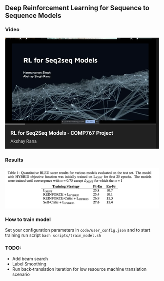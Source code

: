 ## Deep Reinforcement Learning for Sequence to Sequence Models


### Video
[![Video](https://github.com/harmanpreet93/nmt-with-rl/blob/master/scripts/seq2seq_thumbnail.png?raw=true)](https://youtu.be/AsxJsObciS8)

### Results
![alt text](https://github.com/harmanpreet93/nmt-with-rl/blob/master/scripts/rl_alg_results.png)

### How to train model
Set your configuration parameters in `code/user_config.json` and to start training run script `bash scripts/train_model.sh`


### TODO:
- Add beam search  
- Label Smoothing
- Run back-translation iteration for low resource machine translation scenario
